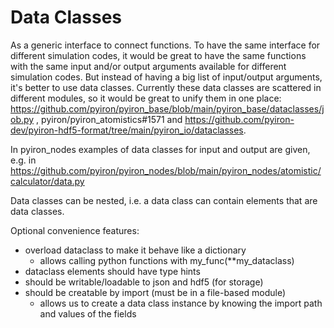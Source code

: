 # Data Classes
As a generic interface to connect functions. To have the same interface for different simulation codes, it would be great to have the same functions with the same input and/or output arguments available for different simulation codes. But instead of having a big list of input/output arguments, it's better to use data classes. Currently these data classes are scattered in different modules, so it would be great to unify them in one place: https://github.com/pyiron/pyiron_base/blob/main/pyiron_base/dataclasses/job.py , pyiron/pyiron_atomistics#1571 and https://github.com/pyiron-dev/pyiron-hdf5-format/tree/main/pyiron_io/dataclasses.

In pyiron_nodes examples of data classes for input and output are given, e.g. in
https://github.com/pyiron/pyiron_nodes/blob/main/pyiron_nodes/atomistic/calculator/data.py

Data classes can be nested, i.e. a data class can contain elements that are data classes.

Optional convenience features:
- overload dataclass to make it behave like a dictionary
  - allows calling python functions with my_func(**my_dataclass)
- dataclass elements should have type hints
- should be writable/loadable to json and hdf5 (for storage)
- should be creatable by import (must be in a file-based module)
  - allows us to create a data class instance by knowing the import path and values of the fields

